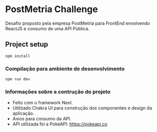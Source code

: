 # PostMetria Challenge
Desafio proposto pela empresa PostMetria para FrontEnd envolvendo ReactJS e consumo de uma API Pública.


## Project setup
```
npm install
```

### Compilação para ambiente de desenvolvimento
```
npm run dev
```

### Informações sobre a contrução do projeto
- Feito com o framework Next.
- Utilizado Chakra UI para construção dos componentes e design da aplicação.
- Axios para consumo da API.
- API utilizada foi a PokéAPI: https://pokeapi.co
